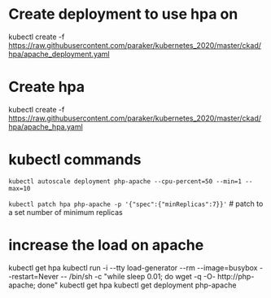 # Create deployment to use hpa on
kubectl create -f https://raw.githubusercontent.com/paraker/kubernetes_2020/master/ckad/hpa/apache_deployment.yaml

# Create hpa
kubectl create -f https://raw.githubusercontent.com/paraker/kubernetes_2020/master/ckad/hpa/apache_hpa.yaml

# kubectl commands
`kubectl autoscale deployment php-apache --cpu-percent=50 --min=1 --max=10`

`kubectl patch hpa php-apache -p '{"spec":{"minReplicas":7}}'` # patch to a set number of minimum replicas

# increase the load on apache
kubectl get hpa
kubectl run -i --tty load-generator --rm --image=busybox --restart=Never -- /bin/sh -c "while sleep 0.01; do wget -q -O- http://php-apache; done"
kubectl get hpa
kubectl get deployment php-apache
